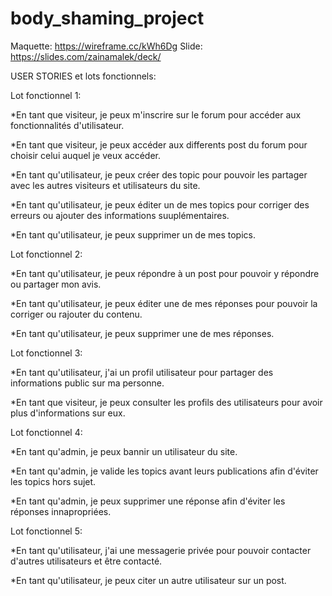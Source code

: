 ﻿# body_shaming_project

Maquette: https://wireframe.cc/kWh6Dg
Slide: https://slides.com/zainamalek/deck/


USER STORIES et lots fonctionnels:

Lot fonctionnel 1:

*En tant que visiteur, je peux m'inscrire sur le forum pour accéder aux fonctionnalités d'utilisateur.

*En tant que visiteur, je peux accéder aux differents post du forum pour choisir celui auquel je veux accéder.

*En tant qu'utilisateur, je peux créer des topic pour pouvoir les partager avec les autres visiteurs et utilisateurs du site.

*En tant qu'utilisateur, je peux éditer un de mes topics pour corriger des erreurs ou ajouter des informations suuplémentaires.

*En tant qu'utilisateur, je peux supprimer un de mes topics.


Lot fonctionnel 2:

*En tant qu'utilisateur, je peux répondre à un post pour pouvoir y répondre ou partager mon avis.

*En tant qu'utilisateur, je peux éditer une de mes réponses pour pouvoir la corriger ou rajouter du contenu.

*En tant qu'utilisateur, je peux supprimer une de mes réponses.

Lot fonctionnel 3:

*En tant qu'utilisateur, j'ai un profil utilisateur pour partager des informations public sur ma personne.


*En tant que visiteur, je peux consulter les profils des utilisateurs pour avoir plus d'informations sur eux.


Lot fonctionnel 4:

*En tant qu'admin, je peux bannir un utilisateur du site.

*En tant qu'admin, je valide les topics avant leurs publications afin d'éviter les topics hors sujet.

*En tant qu'admin, je peux supprimer une réponse afin d'éviter les réponses innapropriées.


Lot fonctionnel 5:

*En tant qu'utilisateur, j'ai une messagerie privée pour pouvoir contacter d'autres utilisateurs et être contacté.

*En tant qu'utilisateur, je peux citer un autre utilisateur sur un post.
